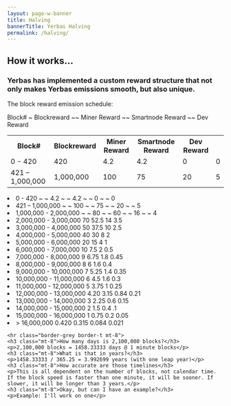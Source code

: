 ```yaml
---
layout: page-w-banner
title: Halving
bannerTitle: Yerbas Halving
permalink: /halving/
---
```


<div class="page-content">
  <div class="wrapper mt-4 mb-20">
    <h2>How it works...</h2>
   <h3> Yerbas has implemented a custom reward structure that not only makes Yerbas emissions smooth, but also unique. </h3>
    <p>The block reward emission schedule:</p>


<P> Block# ~ Blockreward ~~ Miner Reward ~~ Smartnode Reward ~~ Dev Reward</p>


<table>
  <tr>
    <th>Block#</th>
    <th>Blockreward</th>
    <th>Miner Reward</th>
    <th>Smartnode Reward</th>
    <th>Dev Reward</th>
  </tr>
  <tr>
    <td>0 - 420</td>
    <td>420</td>
    <td>4.2</td>
    <td>4.2</td>
    <td>0</td>
    <td>0</td>
  </tr>
  <tr>
    <td>421 – 1,000,000</td>
    <td>1,000,000</td>
    <td>100</td>
    <td>75</td>
    <td>20</td>
    <td>5</td>
  </tr>

</table>


<li>0 - 420 ~    ~  4.2 ~    ~  4.2 ~    ~  0 ~    ~   0</li>
<li>      421 – 1,000,000 ~    ~  100 ~    ~  75 ~    ~   20 ~    ~  5</li>
<li>1,000,000 - 2,000,000 ~    ~  80 ~    ~   60 ~    ~   16 ~    ~  4</li>
<li>2,000,000 - 3,000,000 70 52.5 14 3.5</li>
<li>3,000,000 - 4,000,000 50 37.5 10 2.5</li>
<li>4,000,000 - 5,000,000 40 30 8 2</li>
<li>5,000,000 - 6,000,000 20 15 4 1</li>
<li>6,000,000 - 7,000,000 10 7.5 2 0.5</li>
<li>7,000,000 - 8,000,000 9 6.75 1.8 0.45</li>
<li>8,000,000 - 9,000,000 8 6 1.6 0.4</li>
<li>9,000,000 - 10,000,000 7 5.25 1.4 0.35</li>
<li>10,000,000 - 11,000,000 6 4.5 1.6 0.3</li>
<li>11,000,000 - 12,000,000 5 3.75 1 0.25</li>
<li>12,000,000 - 13,000,000 4.20 3.15 0.84 0.21</li>
<li>13,000,000 - 14,000,000 3 2.25 0.6 0.15</li>
<li>14,000,000 - 15,000,000 2 1.5 0.4 .1</li>
<li>15,000,000 - 16,000,000 1 0.75 0.2 0.05</li>
<li>> 16,000,000 0.420 0.315 0.084 0.021</li>
</p>


    <hr class="border-grey border-t mt-8">
    <h3 class="mt-8">How many days is 2,100,000 blocks?</h3>
    <p>2,100,000 blocks = 1458.33333 days @ 1 minute blocks</p>
    <h3 class="mt-8">What is that in years?</h3>
    <p>1458.33333 / 365.25 = 3.992699 years (with one leap year)</p>
    <h3 class="mt-8">How accurate are those timelines</h3>
    <p>This is all dependent on the number of blocks, not calendar time. If the block speed is faster than one minute, it will be sooner. If slower, it will be longer than 3 years.</p>
    <h3 class="mt-8">Okay, but can I have an example?</h3>
    <p>Example: I'll work on one</p>
  </div>
</div>
